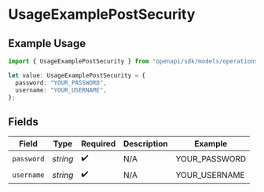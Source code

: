 # UsageExamplePostSecurity

## Example Usage

```typescript
import { UsageExamplePostSecurity } from "openapi/sdk/models/operations";

let value: UsageExamplePostSecurity = {
  password: "YOUR_PASSWORD",
  username: "YOUR_USERNAME",
};
```

## Fields

| Field              | Type               | Required           | Description        | Example            |
| ------------------ | ------------------ | ------------------ | ------------------ | ------------------ |
| `password`         | *string*           | :heavy_check_mark: | N/A                | YOUR_PASSWORD      |
| `username`         | *string*           | :heavy_check_mark: | N/A                | YOUR_USERNAME      |